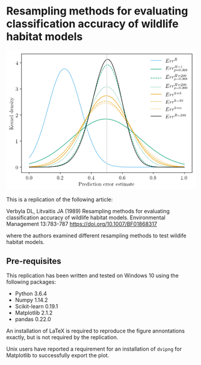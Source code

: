 # Resampling methods for evaluating classification accuracy of wildlife habitat models

![](article/resampling-results.png)

This is a replication of the following article:

Verbyla DL, Litvaitis JA (1989) Resampling methods for evaluating classification accuracy
of wildlife habitat models. Environmental Management 13:783-787 https://doi.org/10.1007/BF01868317

where the authors examined different resampling methods to test wildife habitat models.

## Pre-requisites

This replication has been written and tested on Windows 10 using the
following packages:

 * Python 3.6.4
 * Numpy 1.14.2
 * Scikit-learn 0.19.1
 * Matplotlib 2.1.2
 * pandas 0.22.0

An installation of LaTeX is required to reproduce the figure annontations exactly, but is not required by the replication.

Unix users have reported a requirement for an installation of ```dvipng``` for Matplotlib to successfully export the plot.